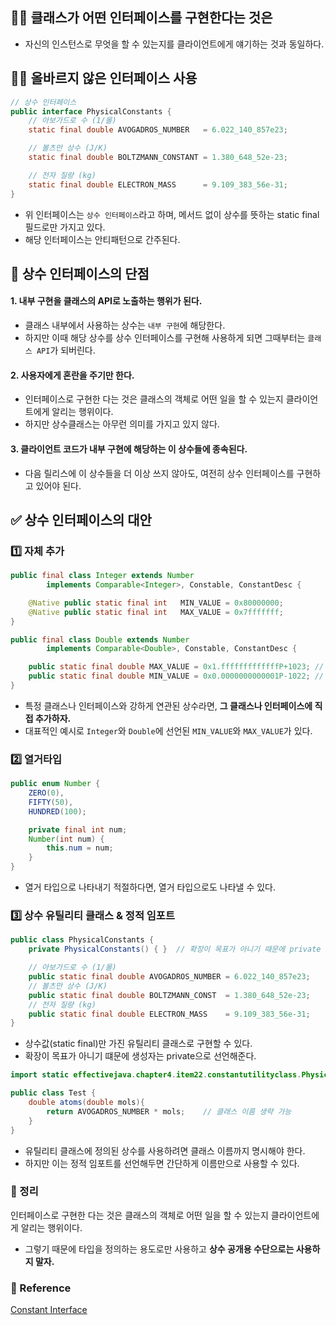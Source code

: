 ## 👨‍💻 클래스가 어떤 인터페이스를 구현한다는 것은
- 자신의 인스턴스로 무엇을 할 수 있는지를 클라이언트에게 얘기하는 것과 동일하다.

## 🙅‍♂️ 올바르지 않은 인터페이스 사용
```java
// 상수 인터페이스
public interface PhysicalConstants {
    // 아보가드로 수 (1/몰)
    static final double AVOGADROS_NUMBER   = 6.022_140_857e23;

    // 볼츠만 상수 (J/K)
    static final double BOLTZMANN_CONSTANT = 1.380_648_52e-23;

    // 전자 질량 (kg)
    static final double ELECTRON_MASS      = 9.109_383_56e-31;
}
```
- 위 인터페이스는 ```상수 인터페이스```라고 하며, 메서드 없이 상수를 뜻하는 static final 필드로만 가지고 있다.
- 해당 인터페이스는 안티패턴으로 간주된다.

## 🫠 상수 인터페이스의 단점

#### 1. 내부 구현을 클래스의 API로 노출하는 행위가 된다.
- 클래스 내부에서 사용하는 상수는 ```내부 구현```에 해당한다.
- 하지만 이때 해당 상수를 상수 인터페이스를 구현해 사용하게 되면 그때부터는 ```클래스 API```가 되버린다.

#### 2. 사용자에게 혼란을 주기만 한다.
- 인터페이스로 구현한 다는 것은 클래스의 객체로 어떤 일을 할 수 있는지 클라이언트에게 알리는 행위이다.
- 하지만 상수클래스는 아무런 의미를 가지고 있지 않다.

#### 3. 클라이언트 코드가 내부 구현에 해당하는 이 상수들에 종속된다.
- 다음 릴리스에 이 상수들을 더 이상 쓰지 않아도, 여전히 상수 인터페이스를 구현하고 있어야 된다.

## ✅ 상수 인터페이스의 대안

### 1️⃣ 자체 추가
```java
public final class Integer extends Number
        implements Comparable<Integer>, Constable, ConstantDesc {

    @Native public static final int   MIN_VALUE = 0x80000000;
    @Native public static final int   MAX_VALUE = 0x7fffffff;
}

public final class Double extends Number
        implements Comparable<Double>, Constable, ConstantDesc {

    public static final double MAX_VALUE = 0x1.fffffffffffffP+1023; // 1.7976931348623157e+308
    public static final double MIN_VALUE = 0x0.0000000000001P-1022; // 4.9e-324
}
```
- 특정 클래스나 인터페이스와 강하게 연관된 상수라면, **그 클래스나 인터페이스에 직접 추가하자.**
- 대표적인 예시로 ```Integer```와 ```Double```에 선언된 ```MIN_VALUE```와 ```MAX_VALUE```가 있다.

### 2️⃣ 열거타입
```java
public enum Number {
    ZERO(0),
    FIFTY(50),
    HUNDRED(100);

    private final int num;
    Number(int num) {
        this.num = num;
    }
}
```
- 열거 타입으로 나타내기 적절하다면, 열거 타입으로도 나타낼 수 있다.

### 3️⃣ 상수 유틸리티 클래스 & 정적 임포트
```java
public class PhysicalConstants {
    private PhysicalConstants() { }  // 확장이 목표가 아니기 때문에 private

    // 아보가드로 수 (1/몰)
    public static final double AVOGADROS_NUMBER = 6.022_140_857e23;
    // 볼츠만 상수 (J/K)
    public static final double BOLTZMANN_CONST  = 1.380_648_52e-23;
    // 전자 질량 (kg)
    public static final double ELECTRON_MASS    = 9.109_383_56e-31;
}
```

- 상수값(static final)만 가진 유틸리티 클래스로 구현할 수 있다.
- 확장이 목표가 아니기 떄문에 생성자는 private으로 선언해준다.


```java
import static effectivejava.chapter4.item22.constantutilityclass.PhysicalConstants.*; //정적 임포트

public class Test {
    double atoms(double mols){
        return AVOGADROS_NUMBER * mols;    // 클래스 이름 생략 가능
    }
}

```
- 유틸리티 클래스에 정의된 상수를 사용하려면 클래스 이름까지 명시해야 한다.
- 하지만 이는 정적 임포트를 선언해두면 간단하게 이름만으로 사용할 수 있다.

### 🥎 정리
인터페이스로 구현한 다는 것은 클래스의 객체로 어떤 일을 할 수 있는지 클라이언트에게 알리는 행위이다.
- 그렇기 때문에 타입을 정의하는 용도로만 사용하고 **상수 공개용 수단으로는 사용하지 말자.**

### 📝 Reference
[Constant Interface](https://camel-context.tistory.com/58)
